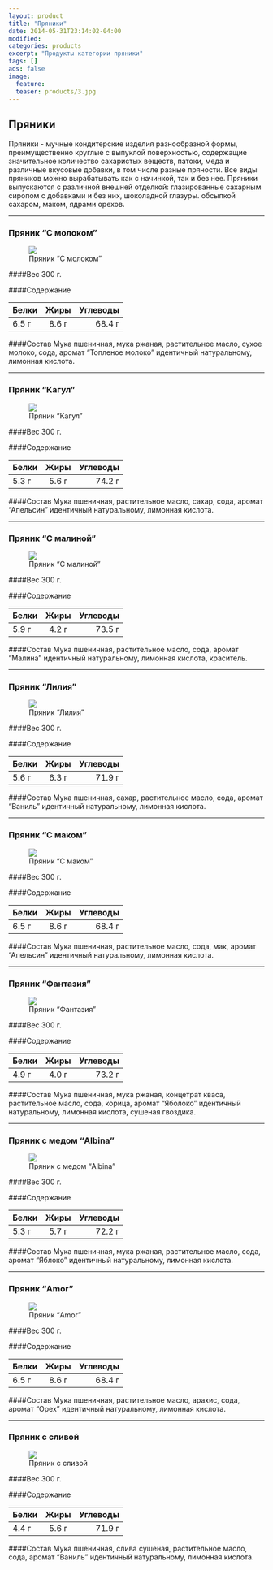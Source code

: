 ```yaml
---
layout: product
title: "Пряники"
date: 2014-05-31T23:14:02-04:00
modified:
categories: products
excerpt: "Продукты категории пряники"
tags: []
ads: false
image:
  feature:
  teaser: products/3.jpg
---
```


## Пряники

Пряники - мучные кондитерские изделия разнообразной формы, преимущественно круглые с выпуклой поверхностью, содержащие значительное количество сахаристых веществ, патоки, меда и различные вкусовые добавки, в том числе разные пряности. Все виды пряников можно вырабатывать как с начинкой, так и без нее. Пряники выпускаются с различной внешней отделкой: глазированные сахарным сиропом с добавками и без них, шоколадной глазуры. обсыпкой сахаром, маком, ядрами орехов.

----------------------------------------------------------------

### Пряник “С молоком”

<figure>
	<a href="{{ site.url }}/images/products/turta-cu-lapte.jpg"><img src="{{ site.url }}/images/products/turta-cu-lapte.jpg"></a>
	<figcaption>Пряник “С молоком”</figcaption>
</figure>

####Вес 
300 г.

####Содержание

Белки  | Жиры  | Углеводы
:------|:-----:|--------:
 6.5 г | 8.6 г | 68.4 г 

####Состав
Мука пшеничная, мука ржаная, растительное масло, сухое молоко, сода, аромат “Топленое молоко” идентичный натуральному, лимонная кислота.

----------------------------------------------------------------

### Пряник “Кагул”

<figure>
	<a href="{{ site.url }}/images/products/turta-cahul.jpg"><img src="{{ site.url }}/images/products/turta-cahul.jpg"></a>
	<figcaption>Пряник “Кагул”</figcaption>
</figure>

####Вес 
300 г.

####Содержание

Белки  | Жиры  | Углеводы
:------|:-----:|--------:
 5.3 г | 5.6 г | 74.2 г

####Состав
Мука пшеничная, растительное масло, сахар, сода, аромат “Апельсин” идентичный натуральному, лимонная кислота.

----------------------------------------------------------------

### Пряник “С малиной”

<figure>
	<a href="{{ site.url }}/images/products/turta-zmeura.jpg"><img src="{{ site.url }}/images/products/turta-zmeura.jpg"></a>
	<figcaption>Пряник “С малиной”</figcaption>
</figure>

####Вес 
300 г.

####Содержание 

Белки  | Жиры  | Углеводы
:------|:-----:|--------:
 5.9 г | 4.2 г | 73.5 г

####Состав
Мука пшеничная, растительное масло, сода, аромат “Малина” идентичный натуральному, лимонная кислота, краситель.

----------------------------------------------------------------

### Пряник “Лилия”

<figure>
	<a href="http://placehold.it/900x450.gif"><img src="http://placehold.it/900x450.gif"></a>
	<figcaption>Пряник “Лилия”</figcaption>
</figure>

####Вес 
300 г.
	
####Содержание 

Белки  | Жиры  | Углеводы
:------|:-----:|--------:
 5.6 г | 6.3 г | 71.9 г

####Состав
Мука пшеничная, сахар, растительное масло, сода, аромат “Ваниль” идентичный натуральному, лимонная кислота.

----------------------------------------------------------------

### Пряник “С маком”

<figure>
	<a href="http://placehold.it/900x450.gif"><img src="http://placehold.it/900x450.gif"></a>
	<figcaption>Пряник “С маком”</figcaption>
</figure>

####Вес 
300 г.
	
####Содержание

Белки  | Жиры  | Углеводы
:------|:-----:|--------:
 6.5 г | 8.6 г | 68.4 г

####Состав
Мука пшеничная, растительное масло, сода, мак, аромат “Апельсин” идентичный натуральному, лимонная кислота.

----------------------------------------------------------------

### Пряник “Фантазия”

<figure>
	<a href="http://placehold.it/900x450.gif"><img src="http://placehold.it/900x450.gif"></a>
	<figcaption>Пряник “Фантазия”</figcaption>
</figure>

####Вес 
300 г.
	
####Содержание

Белки  | Жиры  | Углеводы
:------|:-----:|--------:
 4.9 г | 4.0 г | 73.2 г 

####Состав
Мука пшеничная, мука ржаная, концетрат кваса, растительное масло, сода, корица, аромат “Яболоко” идентичный натуральному, лимонная кислота, сушеная гвоздика.

----------------------------------------------------------------

### Пряник с медом “Albina”

<figure>
	<a href="http://placehold.it/900x450.gif"><img src="http://placehold.it/900x450.gif"></a>
	<figcaption>Пряник с медом “Albina”</figcaption>
</figure>

####Вес 
300 г.
	
####Содержание

Белки  | Жиры  | Углеводы
:------|:-----:|--------:
 5.3 г | 5.7 г | 72.2 г

####Состав
Мука пшеничная, мука ржаная, растительное масло, сода, аромат “Яблоко” идентичный натуральному, лимонная кислота.

----------------------------------------------------------------

### Пряник “Amor”

<figure>
	<a href="http://placehold.it/900x450.gif"><img src="http://placehold.it/900x450.gif"></a>
	<figcaption>Пряник “Amor”</figcaption>
</figure>

####Вес 
300 г.
	
####Содержание

Белки  | Жиры  | Углеводы
:------|:-----:|--------:
 6.5 г | 8.6 г | 68.4 г

####Состав
Мука пшеничная, растительное масло, арахис, сода, аромат “Орех” идентичный натуральному, лимонная кислота.

----------------------------------------------------------------

### Пряник с сливой 

<figure>
	<a href="http://placehold.it/900x450.gif"><img src="http://placehold.it/900x450.gif"></a>
	<figcaption>Пряник с сливой</figcaption>
</figure>

####Вес 
300 г.
	
####Содержание 

Белки  | Жиры  | Углеводы
:------|:-----:|--------:
 4.4 г | 5.6 г | 71.9 г

####Состав
Мука пшеничная, слива сушеная, растительное масло, сода, аромат “Ваниль” идентичный натуральному, лимонная кислота.